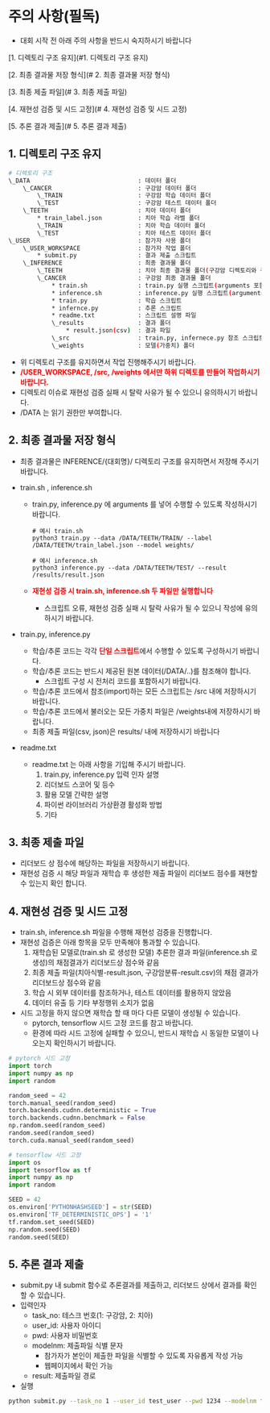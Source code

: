 # 주의 사항(필독)

* 대회 시작 전 아래 주의 사항을 반드시 숙지하시기 바랍니다

[1. 디렉토리 구조 유지](#1. 디렉토리 구조 유지)

[2. 최종 결과물 저장 형식](# 2. 최종 결과물 저장 형식)

[3. 최종 제출 파일](# 3. 최종 제출 파일)

[4. 재현성 검증 및 시드 고정](# 4. 재현성 검증 및 시드 고정)

[5.  추론 결과 제출](# 5. 추론 결과 제출)

## 1. 디렉토리 구조 유지

```bash
# 디렉토리 구조
\_DATA								: 데이터 폴더
	\_CANCER						: 구강암 데이터 폴더
		\_TRAIN						: 구강암 학습 데이터 폴더
		\_TEST						: 구강암 테스트 데이터 폴더
	\_TEETH							: 치아 데이터 폴더
		* train_label.json			: 치아 학습 라벨 폴더
		\_TRAIN						: 치아 학습 데이터 폴더
		\_TEST						: 치아 테스트 데이터 폴더 
\_USER								: 참가자 사용 폴더
	\_USER_WORKSPACE				: 참가자 작업 폴더
		* submit.py					: 결과 제출 스크립트
	\_INFERENCE						: 최종 결과물 폴더
		\_TEETH						: 치아 최종 결과물 폴더(구강암 디렉토리와 구조 동일)
		\_CANCER					: 구강암 최종 결과물 폴더
			* train.sh				: train.py 실행 스크립트(arguments 포함)
			* inference.sh			: inference.py 실행 스크립트(arguments 포함)
			* train.py				: 학습 스크립트
			* infernce.py			: 추론 스크립트
			* readme.txt			: 스크립트 설명 파일
			\_results				: 결과 폴더
				* result.json(csv)	: 결과 파일
			\_src					: train.py, infernece.py 참조 스크립트
			\_weights				: 모델(가중치) 폴더
```

* 위 디렉토리 구조를 유지하면서 작업 진행해주시기 바랍니다.
* <span style="color:red">**/USER_WORKSPACE, /src, /weights 에서만 하위 디렉토를 만들어 작업하시기 바랍니다.**</span>
* 디렉토리 이슈로 재현성 검증 실패 시 탈락 사유가 될 수 있으니 유의하시기 바랍니다.
* /DATA 는 읽기 권한만 부여합니다.

## 2. 최종 결과물 저장 형식

* 최종 결과물은 INFERENCE/{대회명}/ 디렉토리 구조를 유지하면서 저장해 주시기 바랍니다.

* train.sh , inference.sh

  * train.py, inference.py 에 arguments 를 넣어 수행할 수 있도록 작성하시기 바랍니다.

    ```shell
    # 예시 train.sh
    python3 train.py --data /DATA/TEETH/TRAIN/ --label /DATA/TEETH/train_label.json --model weights/
    
    # 예시 inference.sh
    python3 inference.py --data /DATA/TEETH/TEST/ --result /results/result.json
    ```

  * <span style="color:red">**재현성 검증 시 train.sh, inference.sh 두 파일만 실행합니다**</span>

    * 스크립트 오류, 재현성 검증 실패 시 탈락 사유가 될 수 있으니 작성에 유의하시기 바랍니다.

* train.py, inference.py

  * 학습/추론 코드는 각각<span style="color:red"> **단일 스크립트**</span>에서 수행할 수 있도록 구성하시기 바랍니다.
  * 학습/추론 코드는 반드시 제공된 원본 데이터(/DATA/..)를 참조해야 합니다. 
    * 스크립트 구성 시 전처리 코드를 포함하시기 바랍니다.
  * 학습/추론 코드에서 참조(import)하는 모든 스크립트는 /src 내에 저장하시기 바랍니다.
  * 학습/추론 코드에서 불러오는 모든 가중치 파일은 /weights내에 저장하시기 바랍니다.
  * 최종 제출 파일(csv, json)은 results/ 내에 저장하시기 바랍니다
  
* readme.txt

  * readme.txt  는 아래 사항을 기입해 주시기 바랍니다.
    1. train.py, inference.py  입력 인자 설명
    2. 리더보드 스코어 및 등수
    3. 활용 모델 간략한 설명
    4. 파이썬 라이브러리 가상환경 활성화 방법
    5. 기타

## 3. 최종 제출 파일

* 리더보드 상 점수에 해당하는 파일을 저장하시기 바랍니다.
* 재현성 검증 시 해당 파일과 재학습 후 생성한 제출 파일이 리더보드 점수를 재현할 수 있는지 확인 합니다.

## 4. 재현성 검증 및 시드 고정

* train.sh, inference.sh 파일을 수행해 재현성 검증을 진행합니다.
* 재현성 검증은 아래 항목을 모두 만족해야 통과할 수 있습니다.
  1. 재학습된 모델로(train.sh 로 생성한 모델) 추론한 결과 파일(inference.sh 로 생성)의 채점결과가 리더보드상 점수와 같음
  2. 최종 제출 파일(치아식별-result.json, 구강암분류-result.csv)의 채점 결과가 리더보드상 점수와 같음
  3. 학습 시 외부 데이터를 참조하거나, 테스트 데이터를 활용하지 않았음
  4. 데이터 유출 등 기타 부정행위 소지가 없음
* 시드 고정을 하지 않으면 재학습 할 때 마다 다른 모델이 생성될 수 있습니다. 
  * pytorch, tensorflow 시드 고정 코드를 참고 바랍니다.
  * 환경에 따라 시드 고정에 실패할 수 있으니, 반드시 재학습 시 동일한 모델이 나오는지 확인하시기 바랍니다.

```python
# pytorch 시드 고정
import torch
import numpy as np
import random

random_seed = 42
torch.manual_seed(random_seed)
torch.backends.cudnn.deterministic = True
torch.backends.cudnn.benchmark = False
np.random.seed(random_seed)
random.seed(random_seed)
torch.cuda.manual_seed(random_seed)
```

```python
# tensorflow 시드 고정
import os
import tensorflow as tf
import numpy as np
import random

SEED = 42
os.environ['PYTHONHASHSEED'] = str(SEED)
os.environ['TF_DETERMINISTIC_OPS'] = '1'
tf.random.set_seed(SEED)
np.random.seed(SEED)
random.seed(SEED)
```

## 5. 추론 결과 제출

* submit.py  내 submit 함수로 추론결과를 제출하고, 리더보드 상에서 결과를 확인할 수 있습니다.
* 입력인자
  * task_no:  테스크 번호(1: 구강암, 2: 치아)
  * user_id: 사용자 아이디
  * pwd: 사용자 비밀번호
  * modelnm:  제출파일 식별 문자
    * 참가자가 본인이 제출한 파일을 식별할 수 있도록 자유롭게 작성 가능
    * 웹페이지에서 확인 가능
  * result: 제출파일 경로
* 실행

```bash
python submit.py --task_no 1 --user_id test_user --pwd 1234 --modelnm first --result ./sample_submission.csv
```

